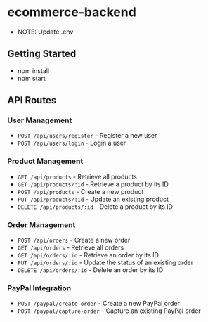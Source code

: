 # ecommerce-backend

- NOTE: Update .env

## Getting Started
- npm install
- npm start

## API Routes

### User Management
- `POST /api/users/register` - Register a new user
- `POST /api/users/login` - Login a user

### Product Management
- `GET /api/products` - Retrieve all products
- `GET /api/products/:id` - Retrieve a product by its ID
- `POST /api/products` - Create a new product
- `PUT /api/products/:id` - Update an existing product
- `DELETE /api/products/:id` - Delete a product by its ID

### Order Management
- `POST /api/orders` - Create a new order
- `GET /api/orders` - Retrieve all orders
- `GET /api/orders/:id` - Retrieve an order by its ID
- `PUT /api/orders/:id` - Update the status of an existing order
- `DELETE /api/orders/:id` - Delete an order by its ID

### PayPal Integration
- `POST /paypal/create-order` - Create a new PayPal order
- `POST /paypal/capture-order` - Capture an existing PayPal order